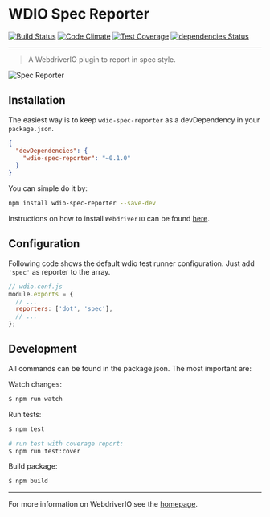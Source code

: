 WDIO Spec Reporter
==================

[![Build Status](https://travis-ci.org/webdriverio/wdio-spec-reporter.svg?branch=master)](https://travis-ci.org/webdriverio/wdio-spec-reporter) [![Code Climate](https://codeclimate.com/github/webdriverio/wdio-spec-reporter/badges/gpa.svg)](https://codeclimate.com/github/webdriverio/wdio-spec-reporter) [![Test Coverage](https://codeclimate.com/github/webdriverio/wdio-spec-reporter/badges/coverage.svg)](https://codeclimate.com/github/webdriverio/wdio-spec-reporter/coverage) [![dependencies Status](https://david-dm.org/webdriverio/wdio-spec-reporter/status.svg)](https://david-dm.org/webdriverio/wdio-spec-reporter)

***

> A WebdriverIO plugin to report in spec style.

![Spec Reporter](http://webdriver.io/images/spec.png "Spec Reporter")

## Installation

The easiest way is to keep `wdio-spec-reporter` as a devDependency in your `package.json`.

```json
{
  "devDependencies": {
    "wdio-spec-reporter": "~0.1.0"
  }
}
```

You can simple do it by:

```bash
npm install wdio-spec-reporter --save-dev
```

Instructions on how to install `WebdriverIO` can be found [here](http://webdriver.io/guide/getstarted/install.html).

## Configuration

Following code shows the default wdio test runner configuration. Just add `'spec'` as reporter
to the array.

```js
// wdio.conf.js
module.exports = {
  // ...
  reporters: ['dot', 'spec'],
  // ...
};
```

## Development

All commands can be found in the package.json. The most important are:

Watch changes:

```sh
$ npm run watch
```

Run tests:

```sh
$ npm test

# run test with coverage report:
$ npm run test:cover
```

Build package:

```sh
$ npm build
```

----

For more information on WebdriverIO see the [homepage](http://webdriver.io).
